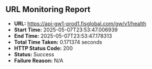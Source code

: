 ## URL Monitoring Report

- **URL:** https://api-gw1-prod1.fisglobal.com/gw/v1/health
- **Start Time:** 2025-05-07T23:53:47.006939
- **End Time:** 2025-05-07T23:53:47.178313
- **Total Time Taken:** 0.171374 seconds
- **HTTP Status Code:** 200
- **Status:** Success
- **Failure Reason:** N/A
